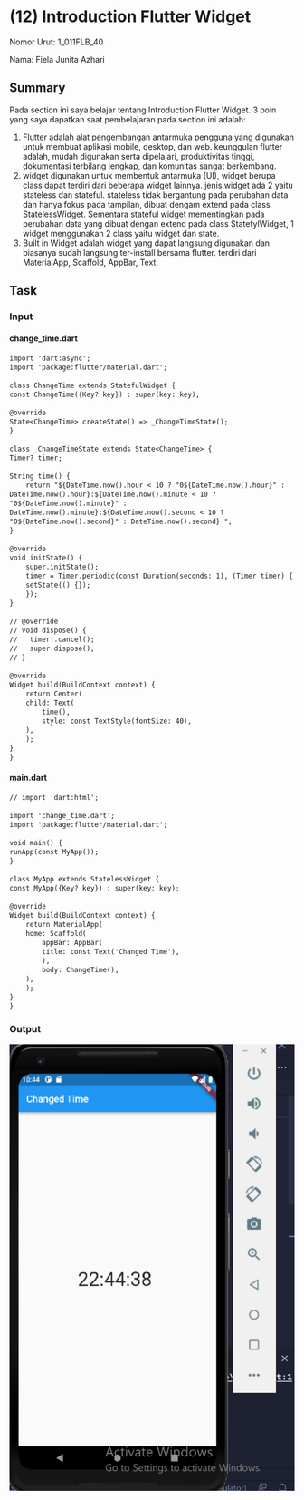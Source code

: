 # (12) Introduction Flutter Widget
Nomor Urut: 1_011FLB_40

Nama: Fiela Junita Azhari

## Summary
Pada section ini saya belajar tentang Introduction Flutter Widget.
3 poin yang saya dapatkan saat pembelajaran pada section ini adalah:
1. Flutter adalah alat pengembangan antarmuka pengguna yang digunakan untuk membuat aplikasi mobile, desktop, dan web. keunggulan flutter adalah, mudah digunakan serta dipelajari, produktivitas tinggi, dokumentasi terbilang lengkap, dan komunitas sangat berkembang.
2. widget digunakan untuk membentuk antarmuka (UI), widget berupa class dapat terdiri dari beberapa widget lainnya. jenis widget ada 2 yaitu stateless dan stateful.
stateless tidak bergantung pada perubahan data dan hanya fokus pada tampilan, dibuat dengam extend pada class StatelessWidget. 
Sementara stateful widget mementingkan pada perubahan data yang dibuat dengan extend pada class StatefylWidget, 1 widget menggunakan 2 class yaitu widget dan state.
3. Built in Widget adalah widget yang dapat langsung digunakan dan biasanya sudah langsung ter-install bersama flutter. terdiri dari MaterialApp, Scaffold, AppBar, Text.

## Task
### Input
#### change_time.dart
    import 'dart:async';
    import 'package:flutter/material.dart';

    class ChangeTime extends StatefulWidget {
    const ChangeTime({Key? key}) : super(key: key);

    @override
    State<ChangeTime> createState() => _ChangeTimeState();
    }

    class _ChangeTimeState extends State<ChangeTime> {
    Timer? timer;

    String time() {
        return "${DateTime.now().hour < 10 ? "0${DateTime.now().hour}" : DateTime.now().hour}:${DateTime.now().minute < 10 ? "0${DateTime.now().minute}" : DateTime.now().minute}:${DateTime.now().second < 10 ? "0${DateTime.now().second}" : DateTime.now().second} ";
    }

    @override
    void initState() {
        super.initState();
        timer = Timer.periodic(const Duration(seconds: 1), (Timer timer) {
        setState(() {});
        });
    }

    // @override
    // void dispose() {
    //   timer!.cancel();
    //   super.dispose();
    // }

    @override
    Widget build(BuildContext context) {
        return Center(
        child: Text(
            time(),
            style: const TextStyle(fontSize: 40),
        ),
        );
    }
    }

#### main.dart
    // import 'dart:html';

    import 'change_time.dart';
    import 'package:flutter/material.dart';

    void main() {
    runApp(const MyApp());
    }

    class MyApp extends StatelessWidget {
    const MyApp({Key? key}) : super(key: key);

    @override
    Widget build(BuildContext context) {
        return MaterialApp(
        home: Scaffold(
            appBar: AppBar(
            title: const Text('Changed Time'),
            ),
            body: ChangeTime(),
        ),
        );
    }
    }

### Output
![task](screenshots/task.png)